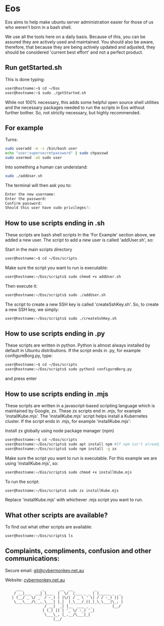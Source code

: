 # Eos
Eos aims to help make ubuntu server administration easier for those of us who weren't born in a bash shell.

We use all the tools here on a daily basis. Because of this, you can be assured they are actively used and maintained. You should also be aware, therefore, that because they are being actively updated and adjusted, they should be considered 'current best effort' and not a perfect product.

## Run getStarted.sh
This is done typing: 
``` bash
user@hostname:~$ cd ~/Eos
user@hostname:~$ sudo ./getStarted.sh
```
While not 100% necessary, this adds some helpful open source shell utilities and the necessary packages needed to run the scripts in Eos without further bother. So, not strictly necessary, but highly recommended.


## For example
Turns:
``` bash
sudo useradd -m -s /bin/bash user
echo "user:supersecretpassword" | sudo chpasswd
sudo usermod -aG sudo user
```

Into something a human can understand:
``` bash
sudo ./addUser.sh
```
The terminal will then ask you to:
```bash
Enter the new username:
Enter the password:
Confirm password:
Should this user have sudo privileges?:
```

## How to use scripts ending in .sh
These scripts are bash shell scripts
In the 'For Example' section above, we added a new user. The script to add a new user is called 'addUser.sh', so:

Start in the main scripts directory
``` bash
user@hostname:~$ cd ~/Eos/scripts
```

Make sure the script you want to run is executable:
```bash
user@hostname:~/Eos/scripts$ sudo chmod +x addUser.sh
```

Then execute it:
```bash
user@hostname:~/Eos/scripts$ sudo ./addUser.sh
```

The script to create a new SSH key is called 'createSshKey.sh'. So, to create a new SSH key, we simply: 
```bash
user@hostname:~/Eos/scripts$ sudo ./createSshKey.sh
```

## How to use scripts ending in .py
These scripts are written in python. Python is almost always installed by default in Ubuntu distributions.
If the script ends in .py, for example configureBorg.py, type:
```bash
user@hostname:~$ cd ~/Eos/scripts
user@hostname:~/Eos/scripts$ sudo python3 configureBorg.py
```
and press enter

## How to use scripts ending in .mjs
These scripts are written in a javascript-based scripting language which is maintained by Google, zx.
These zx scripts end in .mjs, for example 'installKube.mjs'.
The 'installKube.mjs' script helps install a Kubernetes cluster.
If the script ends in .mjs, for example 'installKube.mjs':

Install zx globally using node package manager (npm)
```bash
user@hostname:~$ cd ~/Eos/scripts
user@hostname:~/Eos/scripts$ sudo apt install npm #If npm isn't already installed, or you don't know whether it is installed or not
user@hostname:~/Eos/scripts$ sudo npm install -g zx
```

Make sure the script you want to run is executable. For this example we are using 'installKube.mjs', so:
```bash
user@hostname:~/Eos/scripts$ sudo chmod +x installKube.mjs
```

To run the script:
```bash
user@hostname:~/Eos/scripts$ sudo zx installKube.mjs
```

Replace 'installKube.mjs' with whichever .mjs script you want to run.

## What other scripts are available?
To find out what other scripts are available:
```bash
user@hostname:~/Eos/scripts$ ls
```

## Complaints, compliments, confusion and other communications:

Secure email: [git@cybermonkey.net.au](mailto:git@cybermonkey.net.au)  

Website: [cybermonkey.net.au](https://cybermonkey.net.au)

```
     ___         _       __  __          _
    / __|___  __| |___  |  \/  |___ _ _ | |_____ _  _
   | (__/ _ \/ _` / -_) | |\/| / _ \ ' \| / / -_) || |
    \___\___/\__,_\___| |_|  |_\___/_||_|_\_\___|\_, |
                  / __|  _| |__  ___ _ _         |__/
                 | (_| || | '_ \/ -_) '_|
                  \___\_, |_.__/\___|_|
                      |__/
```
